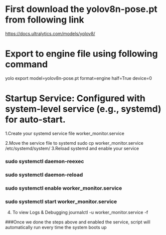# First download the yolov8n-pose.pt from following link

https://docs.ultralytics.com/models/yolov8/

# Export to engine file using following command 

yolo export model=yolov8n-pose.pt format=engine half=True device=0

# Startup Service: Configured with system-level service (e.g., systemd) for auto-start.
 1.Create your systemd service file
   worker_monitor.service
 
 2.Move the service file to systemd
   sudo cp worker_monitor.service /etc/systemd/system/
 3.Reload systemd and enable your service

  ### sudo systemctl daemon-reexec
  ### sudo systemctl daemon-reload
  ### sudo systemctl enable worker_monitor.service
  ### sudo systemctl start worker_monitor.service
  
4. To view Logs & Debugging
  journalctl -u worker_monitor.service -f

###Once we done the steps above and enabled the service, script will automatically run every time the system boots up



